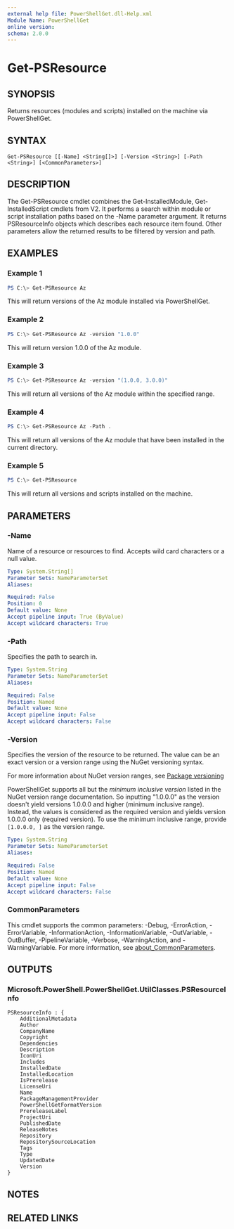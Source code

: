```yaml
---
external help file: PowerShellGet.dll-Help.xml
Module Name: PowerShellGet
online version:
schema: 2.0.0
---
```


# Get-PSResource

## SYNOPSIS
Returns resources (modules and scripts) installed on the machine via PowerShellGet.

## SYNTAX

```
Get-PSResource [[-Name] <String[]>] [-Version <String>] [-Path <String>] [<CommonParameters>]
```

## DESCRIPTION
The Get-PSResource cmdlet combines the Get-InstalledModule, Get-InstalledScript cmdlets from V2. It performs a search within module or script installation paths based on the -Name parameter argument. It returns PSResourceInfo objects which describes each resource item found. Other parameters allow the returned results to be filtered by version and path.

## EXAMPLES

### Example 1
```powershell
PS C:\> Get-PSResource Az
```

This will return versions of the Az module installed via PowerShellGet.

### Example 2
```powershell
PS C:\> Get-PSResource Az -version "1.0.0"
```

This will return version 1.0.0 of the Az module.

### Example 3
```powershell
PS C:\> Get-PSResource Az -version "(1.0.0, 3.0.0)"
```

This will return all versions of the Az module within the specified range.

### Example 4
```powershell
PS C:\> Get-PSResource Az -Path .
```

This will return all versions of the Az module that have been installed in the current directory.

### Example 5
```powershell
PS C:\> Get-PSResource
```

This will return all versions and scripts installed on the machine.

## PARAMETERS

### -Name
Name of a resource or resources to find. Accepts wild card characters or a null value.

```yaml
Type: System.String[]
Parameter Sets: NameParameterSet
Aliases:

Required: False
Position: 0
Default value: None
Accept pipeline input: True (ByValue)
Accept wildcard characters: True
```

### -Path
Specifies the path to search in.

```yaml
Type: System.String
Parameter Sets: NameParameterSet
Aliases:

Required: False
Position: Named
Default value: None
Accept pipeline input: False
Accept wildcard characters: False
```

### -Version
Specifies the version of the resource to be returned. The value can be an exact version or a version
range using the NuGet versioning syntax.

For more information about NuGet version ranges, see [Package versioning](/nuget/concepts/package-versioning#version-ranges)

PowerShellGet supports all but the _minimum inclusive version_ listed in the NuGet version range
documentation. So inputting "1.0.0.0" as the version doesn't yield versions 1.0.0.0 and higher
(minimum inclusive range). Instead, the values is considered as the required version and yields 
version 1.0.0.0 only (required version). To use the minimum inclusive range, provide `[1.0.0.0, ]` as 
the version range.

```yaml
Type: System.String
Parameter Sets: NameParameterSet
Aliases:

Required: False
Position: Named
Default value: None
Accept pipeline input: False
Accept wildcard characters: False
```

### CommonParameters
This cmdlet supports the common parameters: -Debug, -ErrorAction, -ErrorVariable, -InformationAction, -InformationVariable, -OutVariable, -OutBuffer, -PipelineVariable, -Verbose, -WarningAction, and -WarningVariable. For more information, see [about_CommonParameters](https://go.microsoft.com/fwlink/?LinkID=113216).

## OUTPUTS

### Microsoft.PowerShell.PowerShellGet.UtilClasses.PSResourceInfo
```
PSResourceInfo : {
    AdditionalMetadata
    Author
    CompanyName
    Copyright
    Dependencies
    Description
    IconUri
    Includes
    InstalledDate
    InstalledLocation
    IsPrerelease
    LicenseUri
    Name
    PackageManagementProvider
    PowerShellGetFormatVersion
    PrereleaseLabel
    ProjectUri
    PublishedDate
    ReleaseNotes
    Repository
    RepositorySourceLocation
    Tags
    Type
    UpdatedDate
    Version
}
```

## NOTES

## RELATED LINKS
